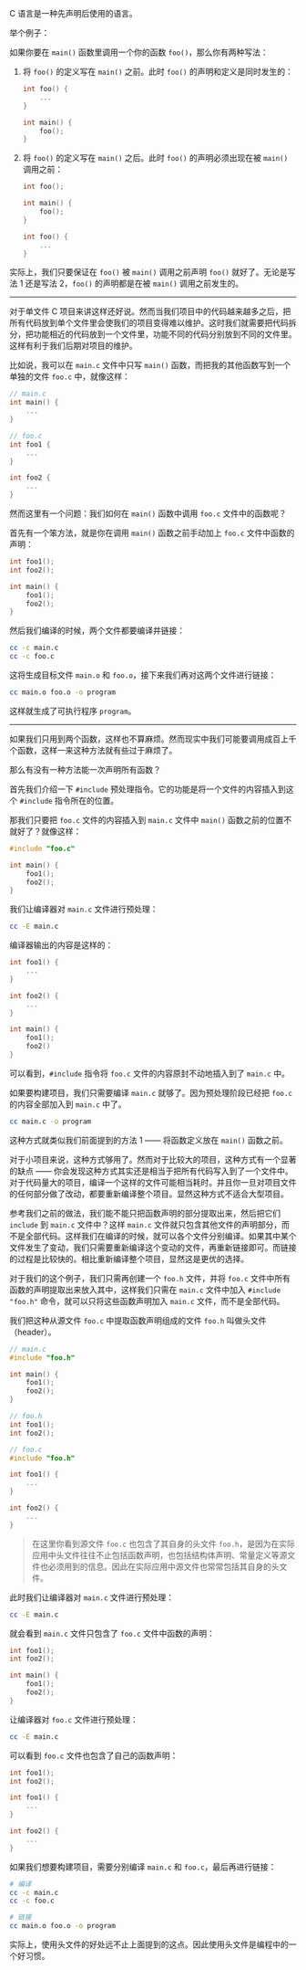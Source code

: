 C 语言是一种先声明后使用的语言。

举个例子：

如果你要在 `main()` 函数里调用一个你的函数 `foo()`，那么你有两种写法：

1. 将 `foo()` 的定义写在 `main()` 之前。此时 `foo()` 的声明和定义是同时发生的：

   ```c
   int foo() {
       ...
   }

   int main() {
       foo();
   }
   ```

2. 将 `foo()` 的定义写在 `main()` 之后。此时 `foo()` 的声明必须出现在被 `main()` 调用之前：

   ```c
   int foo();

   int main() {
       foo();
   }

   int foo() {
       ...
   }
   ```

实际上，我们只要保证在 `foo()` 被 `main()` 调用之前声明 `foo()` 就好了。无论是写法 1 还是写法 2，`foo()` 的声明都是在被 `main()` 调用之前发生的。

---

对于单文件 C 项目来讲这样还好说。然而当我们项目中的代码越来越多之后，把所有代码放到单个文件里会使我们的项目变得难以维护。这时我们就需要把代码拆分，把功能相近的代码放到一个文件里，功能不同的代码分别放到不同的文件里。这样有利于我们后期对项目的维护。

比如说，我可以在 `main.c` 文件中只写 `main()` 函数，而把我的其他函数写到一个单独的文件 `foo.c` 中，就像这样：

```c
// main.c
int main() {
    ...
}
```

```c
// foo.c
int foo1 {
    ...
}

int foo2 {
    ...
}
```

然而这里有一个问题：我们如何在 `main()` 函数中调用 `foo.c` 文件中的函数呢？

首先有一个笨方法，就是你在调用 `main()` 函数之前手动加上 `foo.c` 文件中函数的声明：

```c
int foo1();
int foo2();

int main() {
    foo1();
    foo2();
}
```

然后我们编译的时候，两个文件都要编译并链接：

```sh
cc -c main.c
cc -c foo.c
```

这将生成目标文件 `main.o` 和 `foo.o`，接下来我们再对这两个文件进行链接：

```sh
cc main.o foo.o -o program
```

这样就生成了可执行程序 `program`。

---

如果我们只用到两个函数，这样也不算麻烦。然而现实中我们可能要调用成百上千个函数，这样一来这种方法就有些过于麻烦了。

那么有没有一种方法能一次声明所有函数？

首先我们介绍一下 `#include` 预处理指令。它的功能是将一个文件的内容插入到这个 `#include` 指令所在的位置。

那我们只要把 `foo.c` 文件的内容插入到 `main.c` 文件中 `main()` 函数之前的位置不就好了？就像这样：

```c
#include "foo.c"

int main() {
    foo1();
    foo2();
}
```

我们让编译器对 `main.c` 文件进行预处理：

```sh
cc -E main.c
```

编译器输出的内容是这样的：

```c
int foo1() {
    ...
}

int foo2() {
    ...
}

int main() {
    foo1();
    foo2()
}
```

可以看到，`#include` 指令将 `foo.c` 文件的内容原封不动地插入到了 `main.c` 中。

如果要构建项目，我们只需要编译 `main.c` 就够了。因为预处理阶段已经把 `foo.c` 的内容全部加入到 `main.c` 中了。

```sh
cc main.c -o program
```

这种方式就类似我们前面提到的方法 1 —— 将函数定义放在 `main()` 函数之前。

对于小项目来说，这种方式够用了。然而对于比较大的项目，这种方式有一个显著的缺点 —— 你会发现这种方式其实还是相当于把所有代码写入到了一个文件中。对于代码量大的项目，编译一个这样的文件可能相当耗时。并且你一旦对项目文件的任何部分做了改动，都要重新编译整个项目。显然这种方式不适合大型项目。

参考我们之前的做法，我们能不能只把函数声明的部分提取出来，然后把它们 `include` 到 `main.c` 文件中？这样 `main.c` 文件就只包含其他文件的声明部分，而不是全部代码。这样我们在编译的时候，就可以各个文件分别编译。如果其中某个文件发生了变动，我们只需要重新编译这个变动的文件，再重新链接即可。而链接的过程是比较快的。相比重新编译整个项目，显然这是更优的选择。

对于我们的这个例子，我们只需再创建一个 `foo.h` 文件，并将 `foo.c` 文件中所有函数的声明提取出来放入其中，这样我们只需在 `main.c` 文件中加入 `#include "foo.h"` 命令，就可以只将这些函数声明加入 `main.c` 文件，而不是全部代码。

我们把这种从源文件 `foo.c` 中提取函数声明组成的文件 `foo.h` 叫做头文件（header）。

```c
// main.c
#include "foo.h"

int main() {
    foo1();
    foo2();
}
```

```c
// foo.h
int foo1();
int foo2();
```

```c
// foo.c
#include "foo.h"

int foo1() {
    ...
}

int foo2() {
    ...
}
```

> 在这里你看到源文件 `foo.c` 也包含了其自身的头文件 `foo.h`，是因为在实际应用中头文件往往不止包括函数声明，也包括结构体声明、常量定义等源文件也必须用到的信息。因此在实际应用中源文件也常常包括其自身的头文件。

此时我们让编译器对 `main.c` 文件进行预处理：

```sh
cc -E main.c
```

就会看到 `main.c` 文件只包含了 `foo.c` 文件中函数的声明：

```c
int foo1();
int foo2();

int main() {
    foo1();
    foo2();
}
```

让编译器对 `foo.c` 文件进行预处理：

```sh
cc -E main.c
```

可以看到 `foo.c` 文件也包含了自己的函数声明：

```c
int foo1();
int foo2();

int foo1() {
    ...
}

int foo2() {
    ...
}
```

如果我们想要构建项目，需要分别编译 `main.c` 和 `foo.c`，最后再进行链接：

```sh
# 编译
cc -c main.c
cc -c foo.c

# 链接
cc main.o foo.o -o program
```

实际上，使用头文件的好处远不止上面提到的这点。因此使用头文件是编程中的一个好习惯。